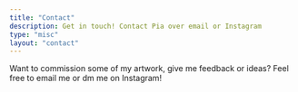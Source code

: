```yaml
---
title: "Contact"
description: Get in touch! Contact Pia over email or Instagram
type: "misc"
layout: "contact"
---
```


Want to commission some of my artwork, give me feedback or ideas? Feel free to email me or dm me on Instagram!